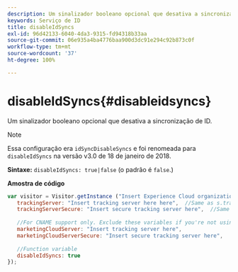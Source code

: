 ```yaml
---
description: Um sinalizador booleano opcional que desativa a sincronização de ID.
keywords: Serviço de ID
title: disableIdSyncs
exl-id: 96d42133-6040-4da3-9315-fd94318b33aa
source-git-commit: 06e935a4ba4776baa900d3dc91e294c92b873c0f
workflow-type: tm+mt
source-wordcount: '37'
ht-degree: 100%

---
```


# disableIdSyncs{#disableidsyncs}

Um sinalizador booleano opcional que desativa a sincronização de ID.

>[!NOTE]
>
>Essa configuração era `idSyncDisableSyncs` e foi renomeada para `disableIdSyncs` na versão v3.0 de 18 de janeiro de 2018.

**Sintaxe:** `disableIdSyncs: true|false` (o padrão é `false`.)

**Amostra de código**

```js
var visitor = Visitor.getInstance ("Insert Experience Cloud organization ID here",{ 
   trackingServer: "Insert tracking server here here",  //Same as s.trackingServer 
   trackingServerSecure: "Insert secure tracking server here",  //Same as s.trackingServerSecure 
 
   //For CNAME support only. Exclude these variables if you're not using CNAME 
   marketingCloudServer: "Insert tracking server here", 
   marketingCloudServerSecure: "Insert secure tracking server here", 
 
   //Function variable 
   disableIdSyncs: true 
});
```
